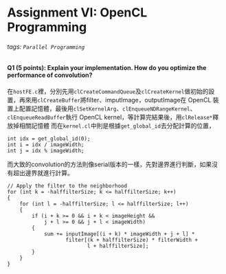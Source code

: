 # Assignment VI: OpenCL Programming
###### tags: `Parallel Programming`

#### Q1 (5 points): Explain your implementation. How do you optimize the performance of convolution?
在`hostFE.c`裡，分別先用`clCreateCommandQueue`及`clCreateKernel`做初始的設置，再來用`clCreateBuffer`將filter、imputImage，outputImage在 OpenCL 裝置上配置記憶體，最後用`clSetKernelArg`、`clEnqueueNDRangeKernel`、`clEnqueueReadBuffer`執行 OpenCL kernel，等計算完結果後，用`clRelease*`釋放掉相關記憶體
而在`kernel.cl`中則是根據`get_global_id`去分配計算的位置，
```c=
int idx = get_global_id(0);
int i = idx / imageWidth;
int j = idx % imageWidth;
```
而大致的convolution的方法則像serial版本的一樣，先對邊界進行判斷，如果沒有超出邊界就進行計算。
```c=
// Apply the filter to the neighborhood
for (int k = -halffilterSize; k <= halffilterSize; k++)
{
    for (int l = -halffilterSize; l <= halffilterSize; l++)
    {
        if (i + k >= 0 && i + k < imageHeight &&
            j + l >= 0 && j + l < imageWidth)
        {
            sum += inputImage[(i + k) * imageWidth + j + l] *
                   filter[(k + halffilterSize) * filterWidth +
                          l + halffilterSize];
        }
    }
}
```